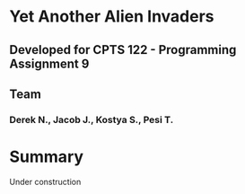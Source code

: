 # Yet Another Alien Invaders
## Developed for CPTS 122 - Programming Assignment 9
## Team
### Derek N., Jacob J., Kostya S., Pesi T.

# Summary 
Under construction
